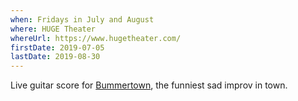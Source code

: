 ```yaml
---
when: Fridays in July and August
where: HUGE Theater
whereUrl: https://www.hugetheater.com/
firstDate: 2019-07-05
lastDate: 2019-08-30
---
```


Live guitar score for [Bummertown][], the funniest sad improv in town.

[bummertown]: https://www.facebook.com/bummertown/
